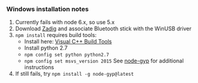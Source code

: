 ### Windows installation notes

1. Currently fails with node 6.x, so use 5.x
2. Download [Zadig](http://zadig.akeo.ie/) and associate Bluetooth stick with the WinUSB driver
3. `npm install` requires build tools:
    * Install here: [Visual C++ Build Tools](http://landinghub.visualstudio.com/visual-cpp-build-tools)
    * Install python 2.7
    * `npm config set python python2.7`
    * `npm config set msvs_version 2015`
    See [node-gyp](https://github.com/nodejs/node-gyp) for additional instructions 
4. If still fails, try `npm install -g node-gyp@latest`